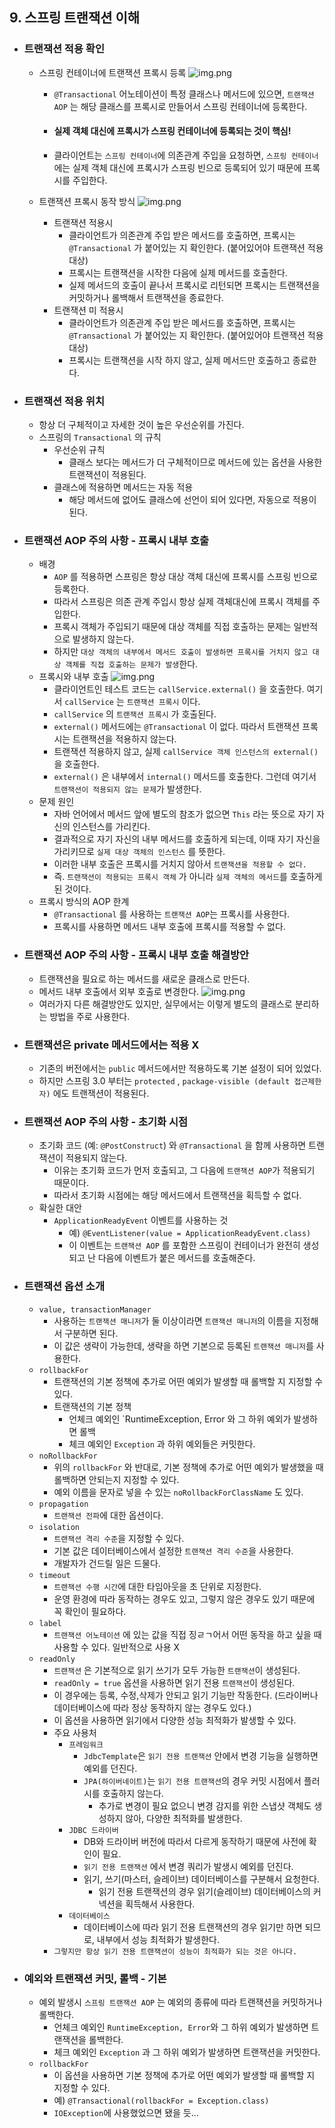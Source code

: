 ## 9. 스프링 트랜잭션 이해

* ### 트랜잭션 적용 확인
  * 스프링 컨테이너에 트랜잭션 프록시 등록
    ![img.png](images/a.png)
    * `@Transactional` 어노테이션이 특정 클래스나 메서드에 있으면, `트랜잭션 AOP` 는 해당 클래스를 프록시로 만들어서 스프링 컨테이너에 등록한다.
    * #### 실제 객체 대신에 프록시가 스프링 컨테이너에 등록되는 것이 핵심!
    * 클라이언트는 `스프링 컨테이너`에 의존관계 주입을 요청하면, `스프링 컨테이너`에는 실제 객체 대신에 프록시가 스프링 빈으로 등록되어 있기 때문에 프록시를 주입한다.

  * 트랜잭션 프록시 동작 방식
    ![img.png](images/b.png)
    * 트랜잭션 적용시
      * 클라이언트가 의존관계 주입 받은 메서드를 호출하면, 프록시는 `@Transactional` 가 붙어있는 지 확인한다. (붙어있어야 트랜잭션 적용 대상)
      * 프록시는 트랜잭션을 시작한 다음에 실제 메서드를 호출한다.
      * 실제 메서드의 호출이 끝나서 프록시로 리턴되면 프록시는 트랜잭션을 커밋하거나 롤백해서 트랜잭션을 종료한다.
    * 트랜잭션 미 적용시
      * 클라이언트가 의존관계 주입 받은 메서드를 호출하면, 프록시는 `@Transactional` 가 붙어있는 지 확인한다. (붙어있어야 트랜잭션 적용 대상)
      * 프록시는 트랜잭션을 시작 하지 않고, 실제 메서드만 호출하고 종료한다.


* ### 트랜잭션 적용 위치
  * 항상 더 구체적이고 자세한 것이 높은 우선순위를 가진다.
  * 스프링의 `Transactional` 의 규칙
    * 우선순위 규칙
      * 클래스 보다는 메서드가 더 구체적이므로 메서드에 있는 옵션을 사용한 트랜잭션이 적용된다.
    * 클래스에 적용하면 메서드는 자동 적용
      * 해당 메서드에 없어도 클래스에 선언이 되어 있다면, 자동으로 적용이 된다.


* ### 트랜잭션 AOP 주의 사항 - 프록시 내부 호출 
  * 배경
    * `AOP` 를 적용하면 스프링은 항상 대상 객체 대신에 프록시를 스프링 빈으로 등록한다.
    * 따라서 스프링은 의존 관계 주입시 항상 실제 객체대신에 프록시 객체를 주입한다.
    * 프록시 객체가 주입되기 때문에 대상 객체를 직접 호출하는 문제는 일반적으로 발생하지 않는다.
    * 하지만 `대상 객체의 내부에서 메서드 호출이 발생하면 프록시를 거치지 않고 대상 객체를 직접 호출하는 문제가 발생`한다.
  * 프록시와 내부 호출
    ![img.png](images/c.png)
    * 클라이언트인 테스트 코드는 `callService.external()` 을 호출한다. 여기서 `callService` 는 `트랜잭션 프록시` 이다.
    * `callService` 의 `트랜잭션 프록시` 가 호출된다.
    * `external()` 메서드에는 `@Transactional` 이 없다. 따라서 트랜잭션 프록시는 트랜잭션을 적용하지 않는다. 
    * 트랜잭션 적용하지 않고, 실제 `callService 객체 인스턴스의 external()` 을 호출한다. 
    * `external()` 은 내부에서 `internal()` 메서드를 호출한다. 그런데 여기서 `트랜잭션이 적용되지 않는 문제`가 발생한다.
  * 문제 원인
    * 자바 언어에서 메서드 앞에 별도의 참조가 없으면 `This` 라는 뜻으로 자기 자신의 인스턴스를 가리킨다.
    * 결과적으로 자기 자신의 내부 메서드를 호출하게 되는데, 이때 자기 자신을 가리키므로 `실제 대상 객체의 인스턴스` 를 뜻한다.
    * 이러한 내부 호출은 프록시를 거치지 않아서 `트랜잭션을 적용할 수 없다.`
    * 즉. `트랜잭션이 적용되는 프록시 객체` 가 아니라 `실제 객체의 메서드`를 호출하게 된 것이다.
  * 프록시 방식의 AOP 한계
    * `@Transactional` 를 사용하는 `트랜잭션 AOP`는 프록시를 사용한다.
    * 프록시를 사용하면 메서드 내부 호출에 프록시를 적용할 수 없다.


* ### 트랜잭션 AOP 주의 사항 - 프록시 내부 호출 해결방안
  * 트랜잭션을 필요로 하는 메서드를 새로운 클래스로 만든다.
  * 메서드 내부 호출에서 외부 호출로 변경한다.
  ![img.png](images/d.png)
  * 여러가지 다른 해결방안도 있지만, 실무에서는 이렇게 별도의 클래스로 분리하는 방법을 주로 사용한다.


* ### 트랜잭션은 private 메서드에서는 적용 X
  * 기존의 버전에서는 `public` 메서드에서만 적용하도록 기본 설정이 되어 있었다. 
  * 하지만 스프링 3.0 부터는 `protected` , `package-visible (default 접근제한자)` 에도 트랜잭션이 적용된다.


* ### 트랜잭션 AOP 주의 사항 - 초기화 시점
  * 초기화 코드 (예: `@PostConstruct`) 와 `@Transactional` 을 함께 사용하면 트랜잭션이 적용되지 않는다.
    * 이유는 초기화 코드가 먼저 호출되고, 그 다음에 `트랜잭션 AOP`가 적용되기 때문이다.
    * 따라서 초기화 시점에는 해당 메서드에서 트랜잭션을 획득할 수 없다.
  * 확실한 대안
    * `ApplicationReadyEvent` 이벤트를 사용하는 것
      * 예) `@EventListener(value = ApplicationReadyEvent.class)`
      * 이 이벤트는 `트랜잭션 AOP` 를 포함한 스프링이 컨테이너가 완전히 생성되고 난 다음에 이벤트가 붙은 메서드를 호출해준다.


* ### 트랜잭션 옵션 소개
  * `value, transactionManager`
    * 사용하는 `트랜잭션 매니저`가 둘 이상이라면 `트랜잭션 매니저`의 이름을 지정해서 구분하면 된다.
    * 이 값은 생략이 가능한데, 생략을 하면 기본으로 등록된 `트랜잭션 매니저`를 사용한다.
  * `rollbackFor`
    * 트랜잭션의 기본 정책에 추가로 어떤 예외가 발생할 때 롤백할 지 지정할 수 있다.
    * 트랜잭션의 기본 정책
      * 언체크 예외인 `RuntimeException, Error 와 그 하위 예외가 발생하면 롤백
      * 체크 예외인 `Exception` 과 하위 예외들은 커밋한다.
  * `noRollbackFor`
    * 위의 `rollbackFor` 와 반대로, 기본 정책에 추가로 어떤 예외가 발생했을 때 롤백하면 안되는지 지정할 수 있다.
    * 예외 이름을 문자로 넣을 수 있는 `noRollbackForClassName` 도 있다.
  * `propagation`
    * `트랜잭션 전파`에 대한 옵션이다.
  * `isolation`
    * `트랜잭션 격리 수준`을 지정할 수 있다.
    * 기본 값은 데이터베이스에서 설정한 `트랜잭션 격리 수준`을 사용한다.
    * 개발자가 건드릴 일은 드물다.
  * `timeout`
    * `트랜잭션 수행 시간`에 대한 타임아웃을 초 단위로 지정한다.
    * 운영 환경에 따라 동작하는 경우도 있고, 그렇지 않은 경우도 있기 때문에 꼭 확인이 필요하다.
  * `label`
    * `트랜잭션 어노테이션` 에 있는 값을 직접 징ㄹㄱ어서 어떤 동작을 하고 싶을 때 사용할 수 있다. 일반적으로 사용 X
  * `readOnly`
    * `트랜잭션` 은 기본적으로 읽기 쓰기가 모두 가능한 `트랜잭션`이 생성된다.
    * `readOnly = true` 옵션을 사용하면 읽기 전용 `트랜잭션`이 생성된다.
    * 이 경우에는 등록, 수정,삭제가 안되고 읽기 기능만 작동한다. (드라이버나 데이터베이스에 따라 정상 동작하지 않는 경우도 있다.)
    * 이 옵션을 사용하면 읽기에서 다양한 성능 최적화가 발생할 수 있다.
    * 주요 사용처
      * `프레임워크`
        * `JdbcTemplate`은 `읽기 전용 트랜잭션` 안에서 변경 기능을 실행하면 예외를 던진다.
        * `JPA(하이버네이트)`는 `읽기 전용 트랜잭션`의 경우 커밋 시점에서 플러시를 호출하지 않는다.
          * 추가로 변경이 필요 없으니 변경 감지를 위한 스냅샷 객체도 생성하지 않아, 다양한 최적화를 발생한다.
      * `JDBC 드라이버`
        * DB와 드라이버 버전에 따라서 다르게 동작하기 때문에 사전에 확인이 필요.
        * `읽기 전용 트랜잭션` 에서 변경 쿼리가 발생시 예외를 던진다.
        * 읽기, 쓰기(마스터, 슬레이브) 데이터베이스를 구분해서 요청한다.
          * 읽기 전용 트랜잭션의 경우 읽기(슬레이브) 데이터베이스의 커넥션을 획득해서 사용한다.
      * `데이터베이스`
        * 데이터베이스에 따라 읽기 전용 트랜잭션의 경우 읽기만 하면 되므로, 내부에서 성능 최적화가 발생한다.
    * `그렇지만 항상 읽기 전용 트랜잭션이 성능이 최적화가 되는 것은 아니다.`

  
* ### 예외와 트랜잭션 커밋, 롤백 - 기본
  * 예외 발생시 `스프링 트랜잭션 AOP` 는 예외의 종류에 따라 트랜잭션을 커밋하거나 롤백한다.
    * 언체크 예외인 `RuntimeException, Error`와 그 하위 예외가 발생하면 트랜잭션을 롤백한다.
    * 체크 예외인 `Exception` 과 그 하위 예외가 발생하면 트랜잭션을 커밋한다.
  * `rollbackFor`
    * 이 옵션을 사용하면 기본 정책에 추가로 어떤 예외가 발생할 때 롤백할 지 지정할 수 있다.
    * 예) `@Transactional(rollbackFor = Exception.class)`
    * `IOException`에 사용했었으면 됐을 듯...